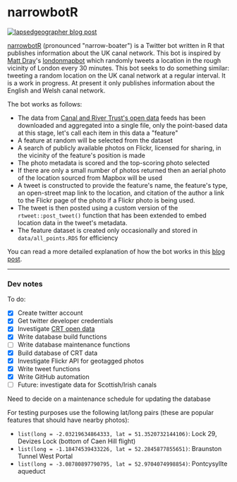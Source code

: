 # narrowbotR

[![lapsedgeographer blog post](https://img.shields.io/badge/lapsedgeographer-post-78e2a0?labelColor=1f222a&logo=data:image/png;base64,iVBORw0KGgoAAAANSUhEUgAAABgAAAAYCAYAAADgdz34AAAAw0lEQVR4Ae3VAQTCQBiG4WEIASDAMECAASBgGAIEgBBCgAGGABCGABBCgCFACCEMQ4BDAAghDOtF4G+pzZ9ie3mAu/sAZzWjoihszJEhQaA9MIVspjmQQZZqDlwh22sOrCAbaQ50EcLgggXsOg8ZHLDBGL0P7rgIkeAE8/pweWu4JWcH2OGpagNEOSLY6GAJWb0B0RZHkP6ArB1oB3404KCPIWKc8S6DGAE8OFaVHmMpZCl8zS8zQo4bJt/6m3141j91B9VY1sFu/yC6AAAAAElFTkSuQmCC)](https://lapsedgeographer.london/2020-10/virtual-gongoozling/)

[narrowbotR](https://twitter.com/narrowbotR) (pronounced "narrow-boater") is a Twitter bot written in R that publishes information about the UK canal network. This bot is inspired by [Matt Dray](https://github.com/matt-dray/)'s [londonmapbot](https://github.com/matt-dray/londonmapbot) which randomly tweets a location in the rough vicinity of London every 30 minutes. This bot seeks to do something similar: tweeting a random location on the UK canal network at a regular interval. It is a work in progress. At present it only publishes information about the English and Welsh canal network.

The bot works as follows:

* The data from [Canal and River Trust's open data](http://data-canalrivertrust.opendata.arcgis.com) feeds has been downloaded and aggregated into a single file, only the point-based data at this stage, let's call each item in this data a "feature"
* A feature at random will be selected from the dataset
* A search of publicly available photos on Flickr, licensed for sharing, in the vicinity of the feature's position is made
* The photo metadata is scored and the top-scoring photo selected
* If there are only a small number of photos returned then an aerial photo of the location sourced from Mapbox will be used
* A tweet is constructed to provide the feature's name, the feature's type, an open-street map link to the location, and citation of the author a link to the Flickr page of the photo if a Flickr photo is being used.
* The tweet is then posted using a custom version of the `rtweet::post_tweet()` function that has been extended to embed location data in the tweet's metadata.
* The feature dataset is created only occasionally and stored in `data/all_points.RDS` for efficiency

You can read a more detailed explanation of how the bot works in this [blog post](https://lapsedgeographer.london/2020-10/virtual-gongoozling/).

---

### Dev notes

To do:

-   [x] Create twitter account
-   [x] Get twitter developer credentials
-   [x] Investigate [CRT open data](http://data-canalrivertrust.opendata.arcgis.com)
-   [x] Write database build functions
-   [ ] Write database maintenance functions
-   [x] Build database of CRT data
-   [x] Investigate Flickr API for geotagged photos
-   [x] Write tweet functions
-   [x] Write GitHub automation
-   [ ] Future: investigate data for Scottish/Irish canals

Need to decide on a maintenance schedule for updating the database

For testing purposes use the following lat/long pairs (these are popular features that should have nearby photos):

* `list(long = -2.03219634864333, lat = 51.3520732144106)`: Lock 29, Devizes Lock (bottom of Caen Hill flight)
* `list(long = -1.18474539433226, lat = 52.2845877855651)`: Braunston Tunnel West Portal
* `list(long = -3.08780897790795, lat = 52.9704074998854)`: Pontcysyllte aqueduct
